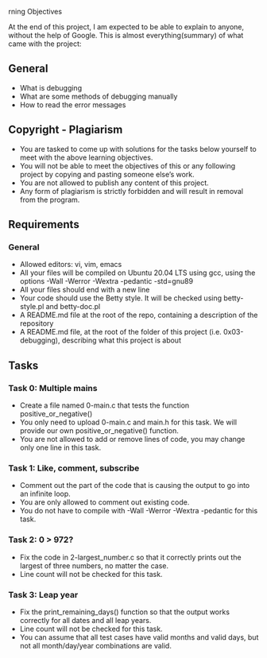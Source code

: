 rning Objectives

At the end of this project, I am expected to be able to explain to anyone, without the help of Google. This is almost everything(summary) of what came with the project:

## General
- What is debugging
- What are some methods of debugging manually
- How to read the error messages

## Copyright - Plagiarism
- You are tasked to come up with solutions for the tasks below yourself to meet with the above learning objectives.
- You will not be able to meet the objectives of this or any following project by copying and pasting someone else’s work.
- You are not allowed to publish any content of this project.
- Any form of plagiarism is strictly forbidden and will result in removal from the program.

## Requirements
### General
- Allowed editors: vi, vim, emacs
- All your files will be compiled on Ubuntu 20.04 LTS using gcc, using the options -Wall -Werror -Wextra -pedantic -std=gnu89
- All your files should end with a new line
- Your code should use the Betty style. It will be checked using betty-style.pl and betty-doc.pl
- A README.md file at the root of the repo, containing a description of the repository
- A README.md file, at the root of the folder of this project (i.e. 0x03-debugging), describing what this project is about

## Tasks

### Task 0: Multiple mains
- Create a file named 0-main.c that tests the function positive_or_negative()
- You only need to upload 0-main.c and main.h for this task. We will provide our own positive_or_negative() function.
- You are not allowed to add or remove lines of code, you may change only one line in this task.

### Task 1: Like, comment, subscribe
- Comment out the part of the code that is causing the output to go into an infinite loop.
- You are only allowed to comment out existing code.
- You do not have to compile with -Wall -Werror -Wextra -pedantic for this task.

### Task 2: 0 > 972?
- Fix the code in 2-largest_number.c so that it correctly prints out the largest of three numbers, no matter the case.
- Line count will not be checked for this task.

### Task 3: Leap year
- Fix the print_remaining_days() function so that the output works correctly for all dates and all leap years.
- Line count will not be checked for this task.
- You can assume that all test cases have valid months and valid days, but not all month/day/year combinations are valid.


